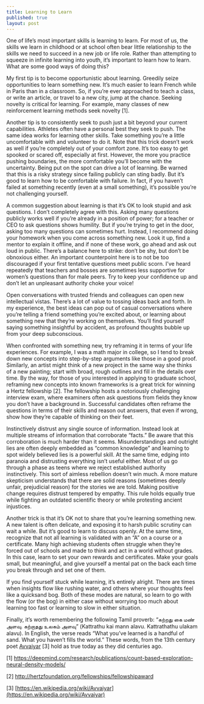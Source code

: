 ```yaml
---
title: Learning to Learn
published: true
layout: post
---
```


One of life’s most important skills is learning to learn. For most of us, the skills we learn in childhood or at school often bear little relationship to the skills we need to succeed in a new job or life role. Rather than attempting to squeeze in infinite learning into youth, it’s important to learn how to learn. What are some good ways of doing this?

My first tip is to become opportunistic about learning. Greedily seize opportunities to learn something new. It’s much easier to learn French while in Paris than in a classroom. So, if you’re ever approached to teach a class, or write an article, or travel to a new city, jump at the chance. Seeking novelty is critical for learning. For example, many classes of new reinforcement learning methods seek novelty [1].

Another tip is to consistently seek to push just a bit beyond your current capabilities. Athletes often have a personal best they seek to push. The same idea works for learning other skills. Take something you’re a little uncomfortable with and volunteer to do it. Note that this trick doesn’t work as well if you’re completely out of your comfort zone. It’s too easy to get spooked or scared off, especially at first. However, the more you practice pushing boundaries, the more comfortable you’ll become with the uncertainty. Being put on the spot can drive a lot of learning. Be warned that this is a risky strategy since failing publicly can sting badly. But it’s good to learn how to be comfortable with failure. In fact, if you haven’t failed at something recently (even at a small something), it’s possible you’re not challenging yourself.

A common suggestion about learning is that it’s OK to look stupid and ask questions. I don’t completely agree with this. Asking many questions publicly works well if you’re already in a position of power; for a teacher or CEO to ask questions shows humility. But if you’re trying to get in the door, asking too many questions can sometimes hurt. Instead, I recommend doing your homework when you come across something new. Look it up, find a mentor to explain it offline, and if none of these work, go ahead and ask out loud in public. There’s a balance here to strike: don’t be shy, but don’t be obnoxious either. An important counterpoint here is to not be too discouraged if your first tentative questions meet public scorn. I’ve heard repeatedly that teachers and bosses are sometimes less supportive for women’s questions than for male peers. Try to keep your confidence up and don’t let an unpleasant authority choke your voice!

Open conversations with trusted friends and colleagues can open new intellectual vistas. There’s a lot of value to tossing ideas back and forth. In my experience, the best ideas can pop out of casual conversations where you’re telling a friend something you’re excited about, or learning about something new that they’re working on themselves. You’ll find yourself saying something insightful by accident, as profound thoughts bubble up from your deep subconscious.

When confronted with something new, try reframing it in terms of your life experiences. For example, I was a math major in college, so I tend to break down new concepts into step-by-step arguments like those in a good proof. Similarly, an artist might think of a new project in the same way she thinks of a new painting; start with broad, rough outlines and fill in the details over time. By the way, for those of you interested in applying to graduate school, reframing new concepts into known frameworks is a great trick for winning a Hertz fellowship [2]. The fellowship hosts a notoriously challenging interview exam, where examiners often ask questions from fields they know you don’t have a background in. Successful candidates often reframe the questions in terms of their skills and reason out answers, that even if wrong, show how they’re capable of thinking on their feet.

Instinctively distrust any single source of information. Instead look at multiple streams of information that corroborate “facts.” Be aware that this corroboration is much harder than it seems. Misunderstandings and outright lies are often deeply embedded as “common knowledge” and learning to spot widely believed lies is a powerful skill. At the same time, edging into paranoia and distrusting everything isn’t useful either. Most of us go through a phase as teens where we reject established authority instinctively. This sort of aimless rebellion doesn’t win much. A more mature skepticism understands that there are solid reasons (sometimes deeply unfair, prejudicial reason) for the stories we are told. Making positive change requires distrust tempered by empathy. This rule holds equally true while fighting an outdated scientific theory or while protesting ancient injustices.

Another trick is that it’s OK not to share that you’re learning something new. A new talent is often delicate, and exposing it to harsh public scrutiny can wait a while. But it’s good to learn to discuss openly. At the same time, recognize that not all learning is validated with an “A” on a course or a certificate. Many high achieving students often struggle when they’re forced out of schools and made to think and act in a world without grades. In this case, learn to set your own rewards and certificates. Make your goals small, but meaningful, and give yourself a mental pat on the back each time you break through and set one of them. 

If you find yourself stuck while learning, it’s entirely alright. There are times when insights flow like rushing water, and others where your thoughts feel like a quicksand bog. Both of these modes are natural, so learn to go with the flow (or the bog) in either case without worrying too much about learning too fast or learning to slow in either situation.

Finally, it’s worth remembering the following Tamil proverb: “கற்றது கை மண் அளவு. கற்றாதது உலகம் அளவு” (Kattrathu kai mann alavu. Kattrathathu ulakam alavu). In English, the verse reads “What you’ve learned is a handful of sand. What you haven’t fills the world.” These words, from the 13th century poet [Avvaiyar](https://en.wikipedia.org/wiki/Avvaiyar) [3] hold as true today as they did centuries ago.

[1] [https://deepmind.com/research/publications/count-based-exploration-neural-density-models/ ](https://deepmind.com/research/publications/count-based-exploration-neural-density-models/)

[2] [http://hertzfoundation.org/fellowships/fellowshipaward ](http://hertzfoundation.org/fellowships/fellowshipaward)

[3] [https://en.wikipedia.org/wiki/Avvaiyar](https://en.wikipedia.org/wiki/Avvaiyar)
